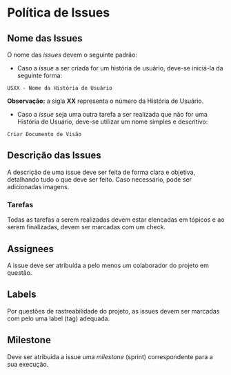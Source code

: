 # Política de Issues

## Nome das Issues
O nome das _issues_ devem o seguinte padrão:

* Caso a _issue_ a ser criada for um história de usuário, deve-se iniciá-la da seguinte forma:

```
USXX - Nome da História de Usuário
```
**Observação:** a sigla **XX** representa o número da História de Usuário.

* Caso a _issue_ seja uma outra tarefa a ser realizada que não for uma História de Usuário, deve-se utilizar um nome simples e descritivo:

```
Criar Documento de Visão
```

## Descrição das Issues
A descrição de uma issue deve ser feita de forma clara e objetiva, detalhando tudo o que deve ser feito. Caso necessário, pode ser adicionadas imagens.

### Tarefas
Todas as tarefas a serem realizadas devem estar elencadas em tópicos e ao serem finalizadas, devem ser marcadas com um check.

## Assignees
A issue deve ser atribuída a pelo menos um colaborador do projeto em questão.

## Labels
Por questões de rastreabilidade do projeto, as issues devem ser marcadas com pelo uma label (tag) adequada.

## Milestone
Deve ser atribuida a issue uma _milestone_ (sprint) correspondente para a sua execução.
